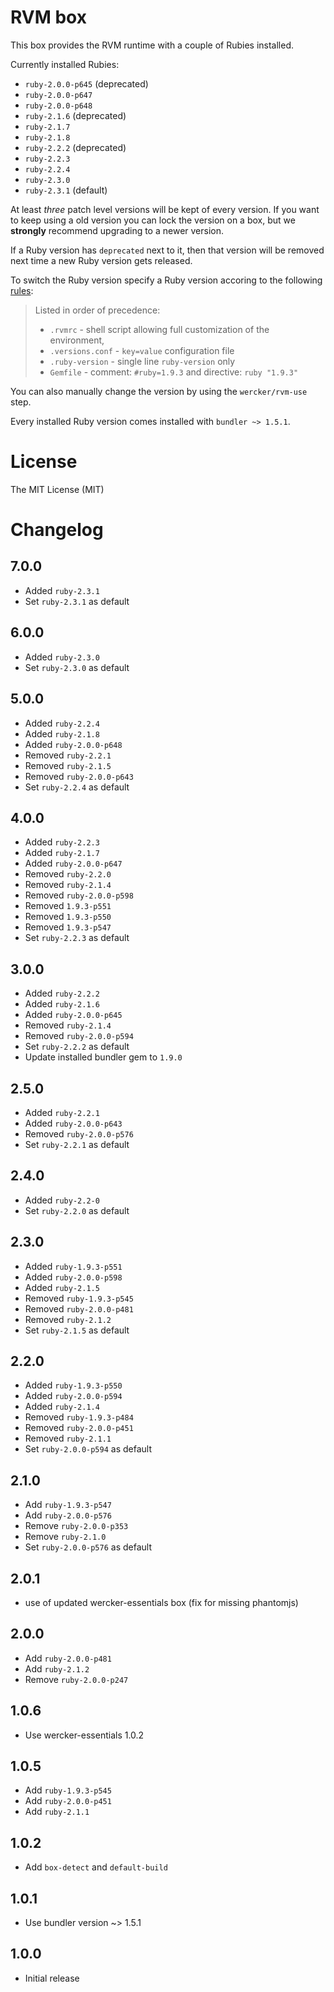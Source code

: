 # RVM box

This box provides the RVM runtime with a couple of Rubies installed.

Currently installed Rubies:

- `ruby-2.0.0-p645` (deprecated)
- `ruby-2.0.0-p647`
- `ruby-2.0.0-p648`
- `ruby-2.1.6` (deprecated)
- `ruby-2.1.7`
- `ruby-2.1.8`
- `ruby-2.2.2` (deprecated)
- `ruby-2.2.3`
- `ruby-2.2.4`
- `ruby-2.3.0`
- `ruby-2.3.1` (default)

At least _three_ patch level versions will be kept of every version. If you want
to keep using a old version you can lock the version on a box, but we
__strongly__ recommend upgrading to a newer version.

If a Ruby version has `deprecated` next to it, then that version will be removed
next time a new Ruby version gets released.

To switch the Ruby version specify a Ruby version accoring to the following
[rules](https://rvm.io/workflow/projects):

> Listed in order of precedence:
>
> - `.rvmrc` - shell script allowing full customization of the environment,
> - `.versions.conf` - `key=value` configuration file
> - `.ruby-version` - single line `ruby-version` only
> - `Gemfile` - comment: `#ruby=1.9.3` and directive: `ruby "1.9.3"`

You can also manually change the version by using the `wercker/rvm-use` step.

Every installed Ruby version comes installed with `bundler ~> 1.5.1`.

# License

The MIT License (MIT)

# Changelog

## 7.0.0

- Added `ruby-2.3.1`
- Set `ruby-2.3.1` as default

## 6.0.0

- Added `ruby-2.3.0`
- Set `ruby-2.3.0` as default

## 5.0.0

- Added `ruby-2.2.4`
- Added `ruby-2.1.8`
- Added `ruby-2.0.0-p648`
- Removed `ruby-2.2.1`
- Removed `ruby-2.1.5`
- Removed `ruby-2.0.0-p643`
- Set `ruby-2.2.4` as default

## 4.0.0

- Added `ruby-2.2.3`
- Added `ruby-2.1.7`
- Added `ruby-2.0.0-p647`
- Removed `ruby-2.2.0`
- Removed `ruby-2.1.4`
- Removed `ruby-2.0.0-p598`
- Removed `1.9.3-p551`
- Removed `1.9.3-p550`
- Removed `1.9.3-p547`
- Set `ruby-2.2.3` as default

## 3.0.0

- Added `ruby-2.2.2`
- Added `ruby-2.1.6`
- Added `ruby-2.0.0-p645`
- Removed `ruby-2.1.4`
- Removed `ruby-2.0.0-p594`
- Set `ruby-2.2.2` as default
- Update installed bundler gem to `1.9.0`

## 2.5.0

- Added `ruby-2.2.1`
- Added `ruby-2.0.0-p643`
- Removed `ruby-2.0.0-p576`
- Set `ruby-2.2.1` as default

## 2.4.0

- Added `ruby-2.2-0`
- Set `ruby-2.2.0` as default

## 2.3.0

- Added `ruby-1.9.3-p551`
- Added `ruby-2.0.0-p598`
- Added `ruby-2.1.5`
- Removed `ruby-1.9.3-p545`
- Removed `ruby-2.0.0-p481`
- Removed `ruby-2.1.2`
- Set `ruby-2.1.5` as default

## 2.2.0

- Added `ruby-1.9.3-p550`
- Added `ruby-2.0.0-p594`
- Added `ruby-2.1.4`
- Removed `ruby-1.9.3-p484`
- Removed `ruby-2.0.0-p451`
- Removed `ruby-2.1.1`
- Set `ruby-2.0.0-p594` as default

## 2.1.0

- Add `ruby-1.9.3-p547`
- Add `ruby-2.0.0-p576`
- Remove `ruby-2.0.0-p353`
- Remove `ruby-2.1.0`
- Set `ruby-2.0.0-p576` as default

## 2.0.1

- use of updated wercker-essentials box (fix for missing phantomjs)

## 2.0.0

- Add `ruby-2.0.0-p481`
- Add `ruby-2.1.2`
- Remove `ruby-2.0.0-p247`

## 1.0.6

- Use wercker-essentials 1.0.2

## 1.0.5

- Add `ruby-1.9.3-p545`
- Add `ruby-2.0.0-p451`
- Add `ruby-2.1.1`

## 1.0.2

- Add `box-detect` and `default-build`

## 1.0.1

- Use bundler version ~> 1.5.1

## 1.0.0

- Initial release
